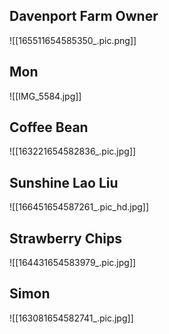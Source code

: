## Davenport Farm Owner
![[165511654585350_.pic.png]]
## Mon

![[IMG_5584.jpg]]
## Coffee Bean

![[163221654582836_.pic.jpg]]
## Sunshine Lao Liu

![[166451654587261_.pic_hd.jpg]]
## Strawberry Chips

![[164431654583979_.pic.jpg]]

## Simon

![[163081654582741_.pic.jpg]]